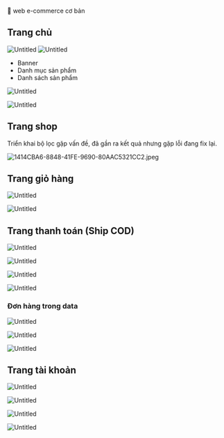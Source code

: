 
📎 web e-commerce cơ bản

## Trang chủ

![Untitled](https://github.com/NguyenForWork/Test-157/blob/main/Untitled.png)
![Untitled](https://github.com/NguyenForWork/Test-157/blob/main/Untitled1.png)

- Banner
- Danh mục sản phẩm
- Danh sách sản phẩm

![Untitled](https://prod-files-secure.s3.us-west-2.amazonaws.com/fd1c5b97-072f-47d9-9a9c-72b4f6251f65/2f140122-0f2e-4fdd-93c6-6298090a9841/Untitled.png)

![Untitled](https://prod-files-secure.s3.us-west-2.amazonaws.com/fd1c5b97-072f-47d9-9a9c-72b4f6251f65/fe131637-3ea5-4742-b834-d790f3cb2776/Untitled.png)

## Trang shop

Triển khai bộ lọc gặp vấn đề, đã gần ra kết quả nhưng gặp lỗi đang fix lại.

![1414CBA6-8848-41FE-9690-80AAC5321CC2.jpeg](https://prod-files-secure.s3.us-west-2.amazonaws.com/fd1c5b97-072f-47d9-9a9c-72b4f6251f65/5e4aa8f3-3d30-43fe-a5bc-d9e7fbed7a89/1414CBA6-8848-41FE-9690-80AAC5321CC2.jpeg)

## Trang giỏ hàng

![Untitled](https://prod-files-secure.s3.us-west-2.amazonaws.com/fd1c5b97-072f-47d9-9a9c-72b4f6251f65/1ba75ebf-5cae-4ffe-895e-e551d9131187/Untitled.png)

![Untitled](https://prod-files-secure.s3.us-west-2.amazonaws.com/fd1c5b97-072f-47d9-9a9c-72b4f6251f65/3e5d69a8-32a6-4024-9002-01624792e365/Untitled.png)

## Trang thanh toán (Ship COD)

![Untitled](https://prod-files-secure.s3.us-west-2.amazonaws.com/fd1c5b97-072f-47d9-9a9c-72b4f6251f65/e08c7061-5cb4-44d7-ba71-ac2e2559d024/Untitled.png)

![Untitled](https://prod-files-secure.s3.us-west-2.amazonaws.com/fd1c5b97-072f-47d9-9a9c-72b4f6251f65/ed26d97b-e0b1-443b-b61d-b5e43742ba70/Untitled.png)

![Untitled](https://prod-files-secure.s3.us-west-2.amazonaws.com/fd1c5b97-072f-47d9-9a9c-72b4f6251f65/1691f699-7212-43d6-8305-563b5523aa86/Untitled.png)

![Untitled](https://prod-files-secure.s3.us-west-2.amazonaws.com/fd1c5b97-072f-47d9-9a9c-72b4f6251f65/fa8742e2-819a-4c1f-9433-452e89d2477d/Untitled.png)

### Đơn hàng trong data

![Untitled](https://prod-files-secure.s3.us-west-2.amazonaws.com/fd1c5b97-072f-47d9-9a9c-72b4f6251f65/21137071-3fbc-4ee9-a9d9-955f94e8a465/Untitled.png)

![Untitled](https://prod-files-secure.s3.us-west-2.amazonaws.com/fd1c5b97-072f-47d9-9a9c-72b4f6251f65/7a8e77b5-c2f7-4a26-9802-893e97c70f51/Untitled.png)

![Untitled](https://prod-files-secure.s3.us-west-2.amazonaws.com/fd1c5b97-072f-47d9-9a9c-72b4f6251f65/db70c9d1-f638-4bfe-a1ab-e96e595fea47/Untitled.png)

## Trang tài khoản

![Untitled](https://prod-files-secure.s3.us-west-2.amazonaws.com/fd1c5b97-072f-47d9-9a9c-72b4f6251f65/e704775e-a2ec-42aa-b087-70d6cb909b66/Untitled.png)

![Untitled](https://prod-files-secure.s3.us-west-2.amazonaws.com/fd1c5b97-072f-47d9-9a9c-72b4f6251f65/4b632223-6509-4d33-a86e-d294e6bb59b0/Untitled.png)

![Untitled](https://prod-files-secure.s3.us-west-2.amazonaws.com/fd1c5b97-072f-47d9-9a9c-72b4f6251f65/569d32cf-7ddb-4043-b8ba-6f211554198f/Untitled.png)

![Untitled](https://prod-files-secure.s3.us-west-2.amazonaws.com/fd1c5b97-072f-47d9-9a9c-72b4f6251f65/3d312914-995a-476b-bcf7-a29d1edb0026/Untitled.png)

